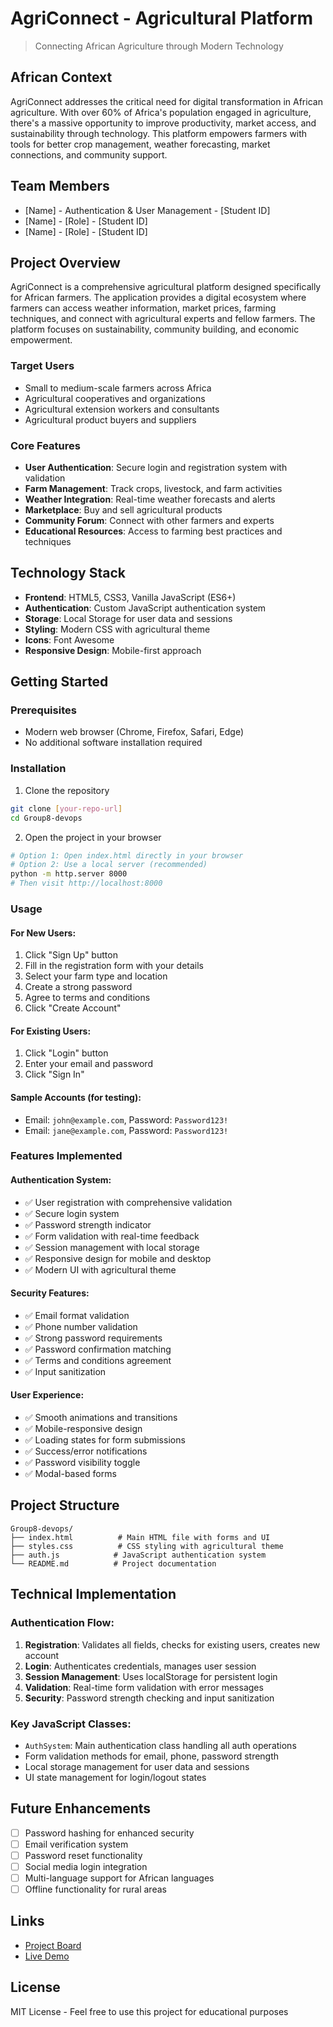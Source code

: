 # AgriConnect - Agricultural Platform

> Connecting African Agriculture through Modern Technology

## African Context

AgriConnect addresses the critical need for digital transformation in African agriculture. With over 60% of Africa's population engaged in agriculture, there's a massive opportunity to improve productivity, market access, and sustainability through technology. This platform empowers farmers with tools for better crop management, weather forecasting, market connections, and community support.

## Team Members

- [Name] - Authentication & User Management - [Student ID]
- [Name] - [Role] - [Student ID]
- [Name] - [Role] - [Student ID]

## Project Overview

AgriConnect is a comprehensive agricultural platform designed specifically for African farmers. The application provides a digital ecosystem where farmers can access weather information, market prices, farming techniques, and connect with agricultural experts and fellow farmers. The platform focuses on sustainability, community building, and economic empowerment.

### Target Users
- Small to medium-scale farmers across Africa
- Agricultural cooperatives and organizations
- Agricultural extension workers and consultants
- Agricultural product buyers and suppliers

### Core Features
- **User Authentication**: Secure login and registration system with validation
- **Farm Management**: Track crops, livestock, and farm activities
- **Weather Integration**: Real-time weather forecasts and alerts
- **Marketplace**: Buy and sell agricultural products
- **Community Forum**: Connect with other farmers and experts
- **Educational Resources**: Access to farming best practices and techniques

## Technology Stack

- **Frontend**: HTML5, CSS3, Vanilla JavaScript (ES6+)
- **Authentication**: Custom JavaScript authentication system
- **Storage**: Local Storage for user data and sessions
- **Styling**: Modern CSS with agricultural theme
- **Icons**: Font Awesome
- **Responsive Design**: Mobile-first approach

## Getting Started

### Prerequisites
- Modern web browser (Chrome, Firefox, Safari, Edge)
- No additional software installation required

### Installation

1. Clone the repository
```bash
git clone [your-repo-url]
cd Group8-devops
```

2. Open the project in your browser
```bash
# Option 1: Open index.html directly in your browser
# Option 2: Use a local server (recommended)
python -m http.server 8000
# Then visit http://localhost:8000
```

### Usage

#### For New Users:
1. Click "Sign Up" button
2. Fill in the registration form with your details
3. Select your farm type and location
4. Create a strong password
5. Agree to terms and conditions
6. Click "Create Account"

#### For Existing Users:
1. Click "Login" button
2. Enter your email and password
3. Click "Sign In"

#### Sample Accounts (for testing):
- Email: `john@example.com`, Password: `Password123!`
- Email: `jane@example.com`, Password: `Password123!`

### Features Implemented

#### Authentication System:
- ✅ User registration with comprehensive validation
- ✅ Secure login system
- ✅ Password strength indicator
- ✅ Form validation with real-time feedback
- ✅ Session management with local storage
- ✅ Responsive design for mobile and desktop
- ✅ Modern UI with agricultural theme

#### Security Features:
- ✅ Email format validation
- ✅ Phone number validation
- ✅ Strong password requirements
- ✅ Password confirmation matching
- ✅ Terms and conditions agreement
- ✅ Input sanitization

#### User Experience:
- ✅ Smooth animations and transitions
- ✅ Mobile-responsive design
- ✅ Loading states for form submissions
- ✅ Success/error notifications
- ✅ Password visibility toggle
- ✅ Modal-based forms

## Project Structure
```
Group8-devops/
├── index.html          # Main HTML file with forms and UI
├── styles.css          # CSS styling with agricultural theme
├── auth.js            # JavaScript authentication system
└── README.md          # Project documentation
```

## Technical Implementation

### Authentication Flow:
1. **Registration**: Validates all fields, checks for existing users, creates new account
2. **Login**: Authenticates credentials, manages user session
3. **Session Management**: Uses localStorage for persistent login
4. **Validation**: Real-time form validation with error messages
5. **Security**: Password strength checking and input sanitization

### Key JavaScript Classes:
- `AuthSystem`: Main authentication class handling all auth operations
- Form validation methods for email, phone, password strength
- Local storage management for user data and sessions
- UI state management for login/logout states

## Future Enhancements

- [ ] Password hashing for enhanced security
- [ ] Email verification system
- [ ] Password reset functionality
- [ ] Social media login integration
- [ ] Multi-language support for African languages
- [ ] Offline functionality for rural areas

## Links

- [Project Board](link-to-github-projects)
- [Live Demo](http://localhost:8000)

## License

MIT License - Feel free to use this project for educational purposes